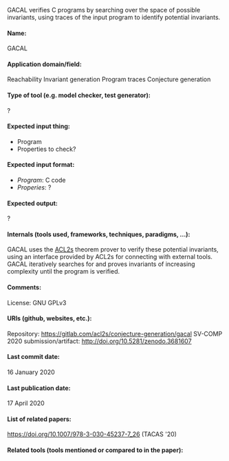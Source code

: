 GACAL verifies C programs by searching over the space of possible invariants, using traces of the input program to identify potential invariants. 

#### Name:
GACAL

#### Application domain/field:
Reachability
Invariant generation
Program traces
Conjecture generation

#### Type of tool (e.g. model checker, test generator):
?

#### Expected input thing:
- Program
- Properties to check?

#### Expected input format:
- *Program*: C code
- *Properies*: ?

#### Expected output:
?

#### Internals (tools used, frameworks, techniques, paradigms, ...):
GACAL uses the [ACL2s](Provers/ACL2s.md) theorem prover to verify these potential invariants, using an interface provided by ACL2s for connecting with external tools. GACAL iteratively searches for and proves invariants of increasing complexity until the program is verified.

#### Comments:
License: GNU GPLv3

#### URIs (github, websites, etc.):
Repository: https://gitlab.com/acl2s/conjecture-generation/gacal
SV-COMP 2020 submission/artifact: http://doi.org/10.5281/zenodo.3681607

#### Last commit date:
16 January 2020

#### Last publication date:
17 April 2020

#### List of related papers:
https://doi.org/10.1007/978-3-030-45237-7_26 (TACAS '20)

#### Related tools (tools mentioned or compared to in the paper):
